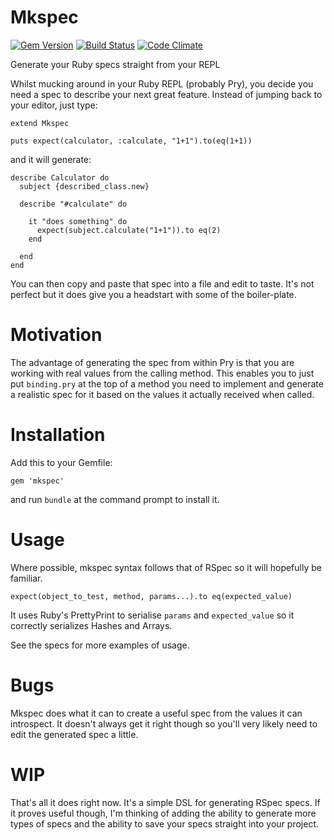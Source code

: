 Mkspec
======
[![Gem Version](https://badge.fury.io/rb/mkspec.png)](http://badge.fury.io/rb/mkspec)
[![Build Status](https://travis-ci.org/ritchiey/mkspec.png?branch=master)](https://travis-ci.org/ritchiey/mkspec)
[![Code Climate](https://codeclimate.com/repos/52b530917e00a45ef600294e/badges/9bce4690fe2eca6f2062/gpa.png)](https://codeclimate.com/repos/52b530917e00a45ef600294e/feed)

Generate your Ruby specs straight from your REPL

Whilst mucking around in your Ruby REPL (probably Pry), you decide you
need a spec to describe your next great feature. Instead of jumping back
to your editor, just type:

    extend Mkspec
    
    puts expect(calculator, :calculate, "1+1").to(eq(1+1))

and it will generate:

    describe Calculator do
      subject {described_class.new}

      describe "#calculate" do

        it "does something" do
          expect(subject.calculate("1+1")).to eq(2)
        end

      end
    end
    
You can then copy and paste that spec into a file and edit to taste. It's not perfect but it does give you a headstart with some of the boiler-plate.

Motivation
==========

The advantage of generating the spec from within Pry is that you are working with real values from the calling method. This enables you to just put `binding.pry` at the top of a method you need to implement and generate a realistic spec for it based on the values it actually received when called.


Installation
============

Add this to your Gemfile:

    gem 'mkspec'

and run `bundle` at the command prompt to install it.


Usage
=====

Where possible, mkspec syntax follows that of RSpec so it will hopefully be familiar.

    expect(object_to_test, method, params...).to eq(expected_value)


It uses Ruby's PrettyPrint to serialise `params` and `expected_value` so it correctly serializes Hashes and Arrays.

See the specs for more examples of usage.


Bugs
====

Mkspec does what it can to create a useful spec from the values it can introspect. It doesn't always get it right though so you'll very likely need to edit the generated spec a little.

WIP
===

That's all it does right now. It's a simple DSL for generating RSpec
specs. If it proves useful though, I'm thinking of adding the ability
to generate more types of specs and the ability to save your specs
straight into your project.
